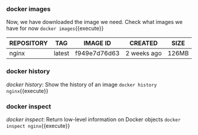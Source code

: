 ### docker images
Now, we have downloaded the image we need.
Check what images we have for now 
`docker images`{{execute}}

|REPOSITORY| TAG   |IMAGE ID     |CREATED      | SIZE  |
|----------|-------|-------------|-------------|-------|
|nginx     | latest|f949e7d76d63 | 2 weeks ago | 126MB |

### docker history
*docker history*: Show the history of an image
`docker history nginx`{{execute}}

### docker inspect
*docker inspect*: Return low-level information on Docker objects
`docker inspect nginx`{{execute}}